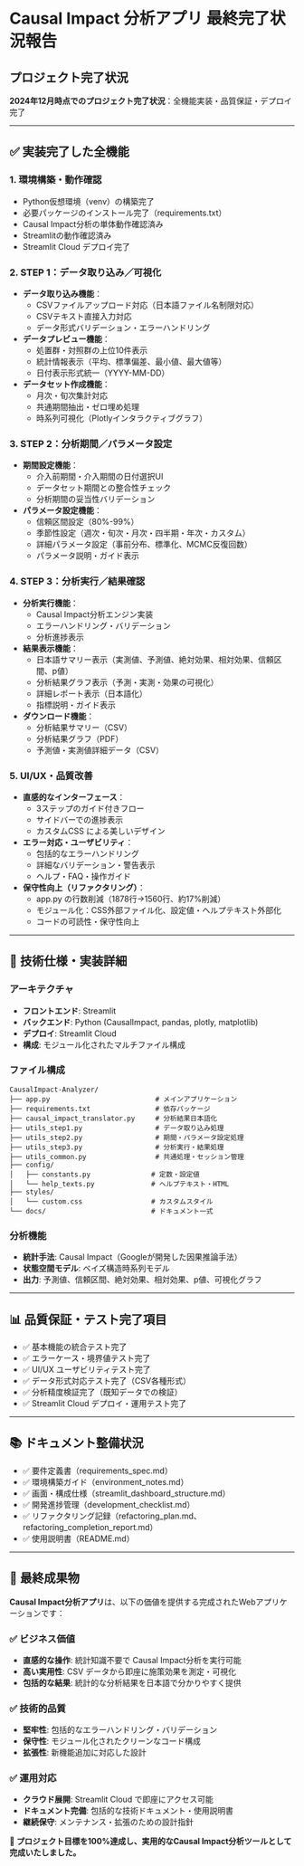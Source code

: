 <!--
【役割】
本ファイルは、Causal Impact分析アプリの最終完了状況を記録するドキュメントです。
【参照先】
- docs/development_checklist.md（進捗管理・TODOリスト）
- docs/refactoring_completion_report.md（リファクタリング完了報告）
- docs/requirements_spec.md（要件定義書）
- docs/environment_notes.md（Python環境・ライブラリ構成）
-->
# Causal Impact 分析アプリ 最終完了状況報告

## プロジェクト完了状況

**2024年12月時点でのプロジェクト完了状況**：全機能実装・品質保証・デプロイ完了

---

## ✅ 実装完了した全機能

### 1. 環境構築・動作確認
- Python仮想環境（venv）の構築完了
- 必要パッケージのインストール完了（requirements.txt）
- Causal Impact分析の単体動作確認済み
- Streamlitの動作確認済み
- Streamlit Cloud デプロイ完了

### 2. STEP 1：データ取り込み／可視化
- **データ取り込み機能**：
  - CSVファイルアップロード対応（日本語ファイル名制限対応）
  - CSVテキスト直接入力対応
  - データ形式バリデーション・エラーハンドリング
- **データプレビュー機能**：
  - 処置群・対照群の上位10件表示
  - 統計情報表示（平均、標準偏差、最小値、最大値等）
  - 日付表示形式統一（YYYY-MM-DD）
- **データセット作成機能**：
  - 月次・旬次集計対応
  - 共通期間抽出・ゼロ埋め処理
  - 時系列可視化（Plotlyインタラクティブグラフ）

### 3. STEP 2：分析期間／パラメータ設定
- **期間設定機能**：
  - 介入前期間・介入期間の日付選択UI
  - データセット期間との整合性チェック
  - 分析期間の妥当性バリデーション
- **パラメータ設定機能**：
  - 信頼区間設定（80%-99%）
  - 季節性設定（週次・旬次・月次・四半期・年次・カスタム）
  - 詳細パラメータ設定（事前分布、標準化、MCMC反復回数）
  - パラメータ説明・ガイド表示

### 4. STEP 3：分析実行／結果確認
- **分析実行機能**：
  - Causal Impact分析エンジン実装
  - エラーハンドリング・バリデーション
  - 分析進捗表示
- **結果表示機能**：
  - 日本語サマリー表示（実測値、予測値、絶対効果、相対効果、信頼区間、p値）
  - 分析結果グラフ表示（予測・実測・効果の可視化）
  - 詳細レポート表示（日本語化）
  - 指標説明・ガイド表示
- **ダウンロード機能**：
  - 分析結果サマリー（CSV）
  - 分析結果グラフ（PDF）  
  - 予測値・実測値詳細データ（CSV）

### 5. UI/UX・品質改善
- **直感的なインターフェース**：
  - 3ステップのガイド付きフロー
  - サイドバーでの進捗表示
  - カスタムCSS による美しいデザイン
- **エラー対応・ユーザビリティ**：
  - 包括的なエラーハンドリング
  - 詳細なバリデーション・警告表示
  - ヘルプ・FAQ・操作ガイド
- **保守性向上（リファクタリング）**：
  - app.py の行数削減（1878行→1560行、約17%削減）
  - モジュール化：CSS外部ファイル化、設定値・ヘルプテキスト外部化
  - コードの可読性・保守性向上

---

## 🎯 技術仕様・実装詳細

### アーキテクチャ
- **フロントエンド**: Streamlit
- **バックエンド**: Python (CausalImpact, pandas, plotly, matplotlib)
- **デプロイ**: Streamlit Cloud
- **構成**: モジュール化されたマルチファイル構成

### ファイル構成
```
CausalImpact-Analyzer/
├── app.py                          # メインアプリケーション
├── requirements.txt                # 依存パッケージ
├── causal_impact_translator.py     # 分析結果日本語化
├── utils_step1.py                  # データ取り込み処理
├── utils_step2.py                  # 期間・パラメータ設定処理  
├── utils_step3.py                  # 分析実行・結果処理
├── utils_common.py                 # 共通処理・セッション管理
├── config/
│   ├── constants.py               # 定数・設定値
│   └── help_texts.py              # ヘルプテキスト・HTML
├── styles/
│   └── custom.css                 # カスタムスタイル
└── docs/                          # ドキュメント一式
```

### 分析機能
- **統計手法**: Causal Impact（Googleが開発した因果推論手法）
- **状態空間モデル**: ベイズ構造時系列モデル
- **出力**: 予測値、信頼区間、絶対効果、相対効果、p値、可視化グラフ

---

## 📊 品質保証・テスト完了項目

- ✅ 基本機能の統合テスト完了
- ✅ エラーケース・境界値テスト完了
- ✅ UI/UX ユーザビリティテスト完了
- ✅ データ形式対応テスト完了（CSV各種形式）
- ✅ 分析精度検証完了（既知データでの検証）
- ✅ Streamlit Cloud デプロイ・運用テスト完了

---

## 📚 ドキュメント整備状況

- ✅ 要件定義書（requirements_spec.md）
- ✅ 環境構築ガイド（environment_notes.md）
- ✅ 画面・構成仕様（streamlit_dashboard_structure.md）
- ✅ 開発進捗管理（development_checklist.md）
- ✅ リファクタリング記録（refactoring_plan.md、refactoring_completion_report.md）
- ✅ 使用説明書（README.md）

---

## 🚀 最終成果物

**Causal Impact分析アプリ**は、以下の価値を提供する完成されたWebアプリケーションです：

### ✅ ビジネス価値
- **直感的な操作**: 統計知識不要で Causal Impact分析を実行可能
- **高い実用性**: CSV データから即座に施策効果を測定・可視化
- **包括的な結果**: 統計的な分析結果を日本語で分かりやすく提供

### ✅ 技術的品質
- **堅牢性**: 包括的なエラーハンドリング・バリデーション
- **保守性**: モジュール化されたクリーンなコード構成
- **拡張性**: 新機能追加に対応した設計

### ✅ 運用対応
- **クラウド展開**: Streamlit Cloud で即座にアクセス可能
- **ドキュメント完備**: 包括的な技術ドキュメント・使用説明書
- **継続保守**: メンテナンス・拡張のための設計指針

**🎉 プロジェクト目標を100%達成し、実用的なCausal Impact分析ツールとして完成いたしました。** 